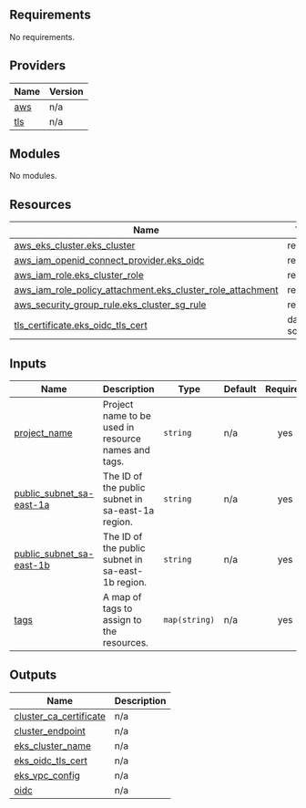 <!-- BEGIN_TF_DOCS -->
## Requirements

No requirements.

## Providers

| Name | Version |
|------|---------|
| <a name="provider_aws"></a> [aws](#provider\_aws) | n/a |
| <a name="provider_tls"></a> [tls](#provider\_tls) | n/a |

## Modules

No modules.

## Resources

| Name | Type |
|------|------|
| [aws_eks_cluster.eks_cluster](https://registry.terraform.io/providers/hashicorp/aws/latest/docs/resources/eks_cluster) | resource |
| [aws_iam_openid_connect_provider.eks_oidc](https://registry.terraform.io/providers/hashicorp/aws/latest/docs/resources/iam_openid_connect_provider) | resource |
| [aws_iam_role.eks_cluster_role](https://registry.terraform.io/providers/hashicorp/aws/latest/docs/resources/iam_role) | resource |
| [aws_iam_role_policy_attachment.eks_cluster_role_attachment](https://registry.terraform.io/providers/hashicorp/aws/latest/docs/resources/iam_role_policy_attachment) | resource |
| [aws_security_group_rule.eks_cluster_sg_rule](https://registry.terraform.io/providers/hashicorp/aws/latest/docs/resources/security_group_rule) | resource |
| [tls_certificate.eks_oidc_tls_cert](https://registry.terraform.io/providers/hashicorp/tls/latest/docs/data-sources/certificate) | data source |

## Inputs

| Name | Description | Type | Default | Required |
|------|-------------|------|---------|:--------:|
| <a name="input_project_name"></a> [project\_name](#input\_project\_name) | Project name to be used in resource names and tags. | `string` | n/a | yes |
| <a name="input_public_subnet_sa-east-1a"></a> [public\_subnet\_sa-east-1a](#input\_public\_subnet\_sa-east-1a) | The ID of the public subnet in sa-east-1a region. | `string` | n/a | yes |
| <a name="input_public_subnet_sa-east-1b"></a> [public\_subnet\_sa-east-1b](#input\_public\_subnet\_sa-east-1b) | The ID of the public subnet in sa-east-1b region. | `string` | n/a | yes |
| <a name="input_tags"></a> [tags](#input\_tags) | A map of tags to assign to the resources. | `map(string)` | n/a | yes |

## Outputs

| Name | Description |
|------|-------------|
| <a name="output_cluster_ca_certificate"></a> [cluster\_ca\_certificate](#output\_cluster\_ca\_certificate) | n/a |
| <a name="output_cluster_endpoint"></a> [cluster\_endpoint](#output\_cluster\_endpoint) | n/a |
| <a name="output_eks_cluster_name"></a> [eks\_cluster\_name](#output\_eks\_cluster\_name) | n/a |
| <a name="output_eks_oidc_tls_cert"></a> [eks\_oidc\_tls\_cert](#output\_eks\_oidc\_tls\_cert) | n/a |
| <a name="output_eks_vpc_config"></a> [eks\_vpc\_config](#output\_eks\_vpc\_config) | n/a |
| <a name="output_oidc"></a> [oidc](#output\_oidc) | n/a |
<!-- END_TF_DOCS -->